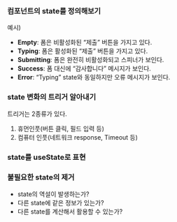 ### 컴포넌트의 state를 정의해보기

예시)

- **Empty**: 폼은 비활성화된 “제출” 버튼을 가지고 있다.
- **Typing**: 폼은 활성화된 “제출” 버튼을 가지고 있다.
- **Submitting**: 폼은 완전히 비활성화되고 스피너가 보인다.
- **Success**: 폼 대신에 “감사합니다” 메시지가 보인다.
- **Error**: “Typing” state와 동일하지만 오류 메시지가 보인다.

### state 변화의 트리거 알아내기

트리거는 2종류가 있다.

1. 휴먼인풋(버튼 클릭, 필드 입력 등)
2. 컴퓨터 인풋(네트워크 response, Timeout 등)

### state를 useState로 표현

### 불필요한 state의 제거

- state의 역설이 발생하는가?
- 다른 state에 같은 정보가 있는가?
- 다른 state를 계산해서 활용할 수 있는가?